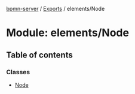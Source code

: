 [bpmn-server](../README.md) / [Exports](../modules.md) / elements/Node

# Module: elements/Node

## Table of contents

### Classes

- [Node](../classes/elements_Node.Node.md)

